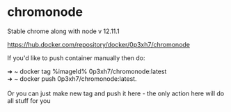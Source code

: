 # chromonode
Stable chrome along with node v 12.11.1

https://hub.docker.com/repository/docker/0p3xh7/chromonode

If you'd like to push container manually then do:

➜  ~ docker tag %imageId% 0p3xh7/chromonode:latest<br>
➜  ~ docker push 0p3xh7/chromonode:latest. <br><br>
Or you can just make new tag and push it here - the only action here will do all stuff for you
